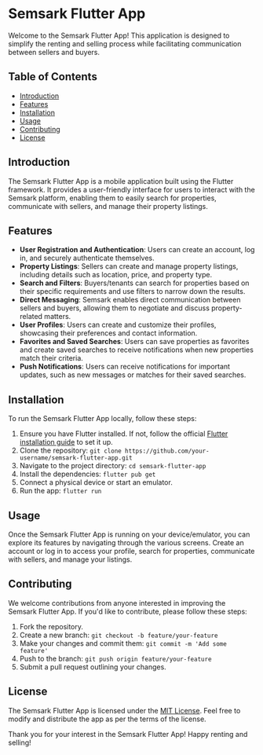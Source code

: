 # Semsark Flutter App

Welcome to the Semsark Flutter App! This application is designed to simplify the renting and selling process while facilitating communication between sellers and buyers.

## Table of Contents

- [Introduction](#introduction) <!-- Introduction section -->
- [Features](#features) <!-- Features section -->
- [Installation](#installation) <!-- Installation section -->
- [Usage](#usage) <!-- Usage section -->
- [Contributing](#contributing) <!-- Contributing section -->
- [License](#license) <!-- License section -->

## Introduction

The Semsark Flutter App is a mobile application built using the Flutter framework. It provides a user-friendly interface for users to interact with the Semsark platform, enabling them to easily search for properties, communicate with sellers, and manage their property listings.

## Features

- **User Registration and Authentication**: Users can create an account, log in, and securely authenticate themselves.
- **Property Listings**: Sellers can create and manage property listings, including details such as location, price, and property type.
- **Search and Filters**: Buyers/tenants can search for properties based on their specific requirements and use filters to narrow down the results.
- **Direct Messaging**: Semsark enables direct communication between sellers and buyers, allowing them to negotiate and discuss property-related matters.
- **User Profiles**: Users can create and customize their profiles, showcasing their preferences and contact information.
- **Favorites and Saved Searches**: Users can save properties as favorites and create saved searches to receive notifications when new properties match their criteria.
- **Push Notifications**: Users can receive notifications for important updates, such as new messages or matches for their saved searches.

## Installation

To run the Semsark Flutter App locally, follow these steps:

1. Ensure you have Flutter installed. If not, follow the official [Flutter installation guide](https://flutter.dev/docs/get-started/install) to set it up.
2. Clone the repository: `git clone https://github.com/your-username/semsark-flutter-app.git`
3. Navigate to the project directory: `cd semsark-flutter-app`
4. Install the dependencies: `flutter pub get`
5. Connect a physical device or start an emulator.
6. Run the app: `flutter run`

## Usage

Once the Semsark Flutter App is running on your device/emulator, you can explore its features by navigating through the various screens. Create an account or log in to access your profile, search for properties, communicate with sellers, and manage your listings.

## Contributing

We welcome contributions from anyone interested in improving the Semsark Flutter App. If you'd like to contribute, please follow these steps:

1. Fork the repository.
2. Create a new branch: `git checkout -b feature/your-feature`
3. Make your changes and commit them: `git commit -m 'Add some feature'`
4. Push to the branch: `git push origin feature/your-feature`
5. Submit a pull request outlining your changes.

## License

The Semsark Flutter App is licensed under the [MIT License](LICENSE). Feel free to modify and distribute the app as per the terms of the license.

Thank you for your interest in the Semsark Flutter App! Happy renting and selling!
